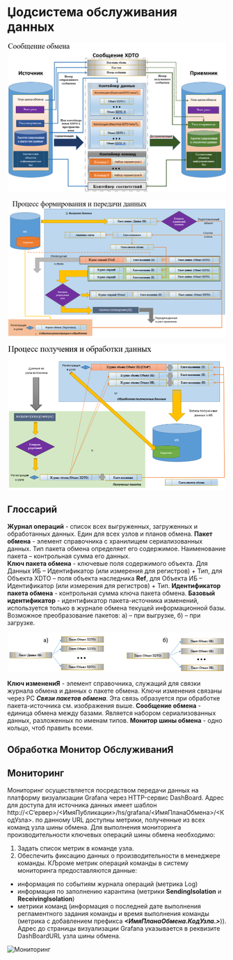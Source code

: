 # Џодсистема обслуживания данных

![XDTO обмен](images/XDTOОбмен.png)

![Формирование и передача](images/ФормированиеИПередача.png)

![Получение и обработка](images/ПолучениеИОбработка.png)

## Глоссарий

**Журнал операций** - список всех выгруженных, загруженных и обработанных данных. Един для всех узлов и планов обмена.
**Пакет обмена** - элемент справочника с хранилищем сериализованных данных. Тип пакета обмена определяет его содержимое. Наименование пакета – контрольная сумма его данных.	
**Ключ пакета обмена** - ключевые поля содержимого объекта. Для Данных ИБ – Идентификатор (или измерения для регистров) + Тип, для Объекта XDTO – поля объекта наследника **Ref**, для Объекта ИБ – Идентификатор (или измерения для регистров) + Тип.
**Идентификатор пакета обмена** - контрольная сумма ключа пакета обмена.
**Базовый идентификатор** - идентификатор пакета-источника изменений, используется только в журнале обмена текущей информационной базы. Возможное преобразование пакетов: а) – при выгрузке, б) – при загрузке.

![Связи пакетов](images/СвязиПакетов.png)

**Ключ изменениЯ** - элемент справочника, служащий для связки журнала обмена и данных о пакете обмена. Ключи изменения связаны через РС ***Связи пакетов обмена***. Эта связь образуется при обработке пакета-источника см. изображения выше.
**Сообщение обмена** - единица обмена между базами. Является набором сериализованных данных, разложенных по именам типов. 
**Монитор шины обмена** - одно кольцо, чтоб править всеми.

## Обработка Монитор ОбслуживаниЯ

## Мониторинг

Мониторинг осуществляется посредством передачи данных на платформу визуализации Grafana через HTTP-сервис DashBoard. Адрес для доступа для источника данных имеет шаблон http://<С‘ервер>/<ИмяПубликации>/hs/grafana/<ИмяПланаОбмена>/<КодУзла>. 
по данному URL доступны метрики, полученные из всех команд узла шины обмена.  Для выполнения мониторинга производительности ключевых операций шины обмена необходимо: 
1.	Задать список метрик в команде узла.								  
2.	Обеспечить фиксацию данных о производительности в менеджере команды.
КЉроме метрик операций команды в систему мониторинга предоставляются данные: 
 - информация по событиям журнала операций (метрика Log) 
 - информация по заполнению карантина (метрики **SendingIsolation** и **ReceivingIsolation**)
 - метрики команд (информация о последней дате выполнения регламентного задания команды и время выполнения команды (метрика с добавлением префикса ***<ИмяПланаОбмена.КодУзла.>***)). 
Адрес до страницы визуализации Grafana указывается в реквизите DashBoardURL узла шины обмена.

![Мониторинг](images/Њониторинг.png)
